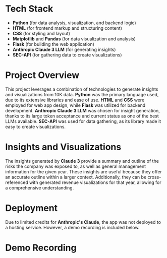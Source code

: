**Tech Stack**
================

* **Python** (for data analysis, visualization, and backend logic)
* **HTML** (for frontend markup and structuring content)
* **CSS** (for styling and layout)
* **Matplotlib** and **Pandas** (for data visualization and analysis)
* **Flask** (for building the web application)
* **Anthropic Claude 3 LLM** (for generating insights)
* **SEC-API** (for gathering data to create visualizations)

**Project Overview**
=====================

This project leverages a combination of technologies to generate insights and visualizations from 10K data. **Python** was the primary language used, due to its extensive libraries and ease of use. **HTML** and **CSS** were employed for web app design, while **Flask** was utilized for backend development. **Anthropic Claude 3 LLM** was chosen for insight generation, thanks to its large token acceptance and current status as one of the best LLMs available. **SEC-API** was used for data gathering, as its library made it easy to create visualizations.

**Insights and Visualizations**
==============================

The insights generated by **Claude 3** provide a summary and outline of the risks the company was exposed to, as well as general management information for the given year. These insights are useful because they offer an accurate outline within a larger context. Additionally, they can be cross-referenced with generated revenue visualizations for that year, allowing for a comprehensive understanding.

**Deployment**
==============

Due to limited credits for **Anthropic's Claude**, the app was not deployed to a hosting service. However, a demo recording is included below.

**Demo Recording**
=================
